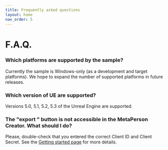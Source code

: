 ```yaml
---
title: Frequently asked questions
layout: home
nav_order: 5
---
```


# F.A.Q.

### Which platforms are supported by the sample?

Currently the sample is Windows-only (as a development and target platforms). We hope to expand the number of supported platforms in future releases.

### Which version of UE are supported?

Versions 5.0, 5.1, 5.2, 5.3 of the Unreal Engine are supported.

### The "export " button is not accessible in the MetaPerson Creator. What should I do?

Please, double-check that you entered the correct Client ID and Client Secret. See the [Getting started page](getting_started) for more details.
